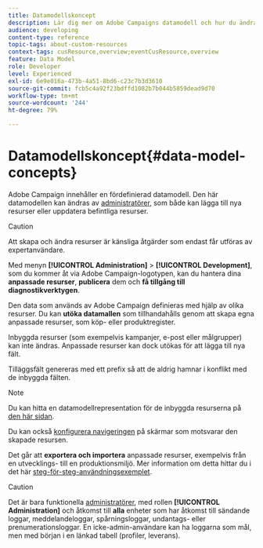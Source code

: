 ```yaml
---
title: Datamodellskoncept
description: Lär dig mer om Adobe Campaigns datamodell och hur du ändrar den.
audience: developing
content-type: reference
topic-tags: about-custom-resources
context-tags: cusResource,overview;eventCusResource,overview
feature: Data Model
role: Developer
level: Experienced
exl-id: 6e9e016a-473b-4a51-8bd6-c23c7b3d3610
source-git-commit: fcb5c4a92f23bdffd1082b7b044b5859dead9d70
workflow-type: tm+mt
source-wordcount: '244'
ht-degree: 79%

---
```


# Datamodellskoncept{#data-model-concepts}

Adobe Campaign innehåller en fördefinierad datamodell. Den här datamodellen kan ändras av [administratörer](../../administration/using/users-management.md#functional-administrators), som både kan lägga till nya resurser eller uppdatera befintliga resurser.

>[!CAUTION]
>
>Att skapa och ändra resurser är känsliga åtgärder som endast får utföras av expertanvändare.

Med menyn **[!UICONTROL Administration]** > **[!UICONTROL Development]**, som du kommer åt via Adobe Campaign-logotypen, kan du hantera dina **anpassade resurser**, **publicera** dem och **få tillgång till diagnostikverktygen**.

Den data som används av Adobe Campaign definieras med hjälp av olika resurser.    Du kan **utöka datamallen** som tillhandahålls genom att skapa egna anpassade resurser, som köp- eller produktregister.

Inbyggda resurser (som exempelvis kampanjer, e-post eller målgrupper) kan inte ändras.    Anpassade resurser kan dock utökas för att lägga till nya fält.

Tilläggsfält genereras med ett prefix så att de aldrig hamnar i konflikt med de inbyggda fälten.

>[!NOTE]
>
>Du kan hitta en datamodellrepresentation för de inbyggda resurserna på [den här sidan](../../developing/using/datamodel-introduction.md).

Du kan också [konfigurera navigeringen](configuring-the-screen-definition.md) på skärmar som motsvarar den skapade resursen.

Det går att **exportera och importera** anpassade resurser, exempelvis från en utvecklings- till en produktionsmiljö.        Mer information om detta hittar du i det här [steg-för-steg-användningsexemplet](../../automating/using/exporting-importing-custom-resources.md).

>[!CAUTION]
>
>Det är bara funktionella [administratörer](../../administration/using/users-management.md#functional-administrators), med rollen **[!UICONTROL Administration]** och åtkomst till **alla** enheter som har åtkomst till sändande loggar, meddelandeloggar, spårningsloggar, undantags- eller prenumerationsloggar. En icke-admin-användare kan ha loggarna som mål, men med början i en länkad tabell (profiler, leverans).
